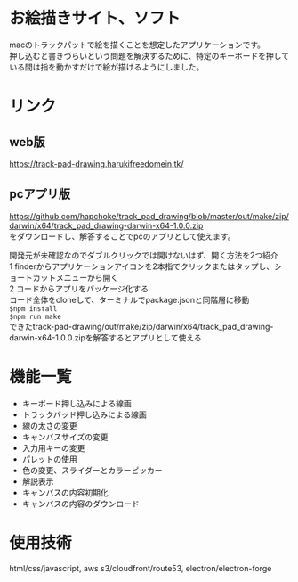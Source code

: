 # お絵描きサイト、ソフト
macのトラックパットで絵を描くことを想定したアプリケーションです。  
押し込むと書きづらいという問題を解決するために、特定のキーボードを押している間は指を動かすだけで絵が描けるようにしました。
# リンク
## web版
https://track-pad-drawing.harukifreedomein.tk/
## pcアプリ版
https://github.com/hapchoke/track_pad_drawing/blob/master/out/make/zip/darwin/x64/track_pad_drawing-darwin-x64-1.0.0.zip  
をダウンロードし、解答することでpcのアプリとして使えます。

開発元が未確認なのでダブルクリックでは開けないはず、開く方法を2つ紹介  
1 finderからアプリケーションアイコンを2本指でクリックまたはタップし、ショートカットメニューから開く  
    2 コードからアプリをパッケージ化する  
        コード全体をcloneして、ターミナルでpackage.jsonと同階層に移動  
        `$npm install`  
        `$npm run make`  
        できたtrack-pad-drawing/out/make/zip/darwin/x64/track_pad_drawing-darwin-x64-1.0.0.zipを解答するとアプリとして使える
# 機能一覧
- キーボード押し込みによる線画
- トラックパッド押し込みによる線画
- 線の太さの変更
- キャンバスサイズの変更
- 入力用キーの変更
- パレットの使用
- 色の変更、スライダーとカラーピッカー
- 解説表示
- キャンバスの内容初期化
- キャンバスの内容のダウンロード
# 使用技術
html/css/javascript, aws s3/cloudfront/route53, electron/electron-forge
